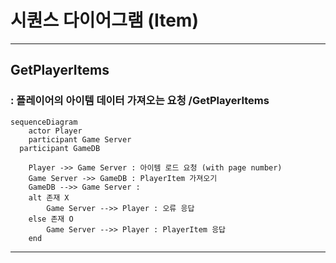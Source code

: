 # 시퀀스 다이어그램 (Item)

------------------------------

## GetPlayerItems
### : 플레이어의 아이템 데이터 가져오는 요청 /GetPlayerItems
```mermaid
sequenceDiagram
	actor Player
	participant Game Server
  participant GameDB

	Player ->> Game Server : 아이템 로드 요청 (with page number)
	Game Server ->> GameDB : PlayerItem 가져오기
	GameDB -->> Game Server : 
	alt 존재 X
		Game Server -->> Player : 오류 응답
	else 존재 O
		Game Server -->> Player : PlayerItem 응답
	end
```




------------------------------
